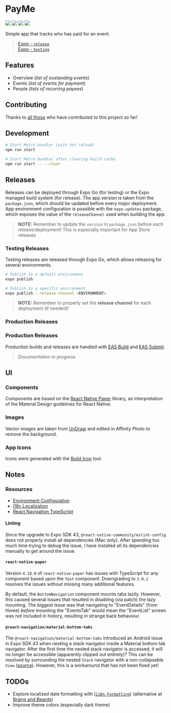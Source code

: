 # PayMe

![](https://github.com/kendallroth/payme/workflows/Code%20Quality/badge.svg)
![](https://img.shields.io/github/v/release/kendallroth/payme?include_prereleases)
![](https://img.shields.io/badge/android--lightgreen?logo=android&logoColor=lightgreen)
![](https://img.shields.io/badge/apple--lightgrey?logo=apple&logoColor=offwite)

Simple app that tracks who has paid for an event.

> [Expo - `release`](https://expo.dev/@kendallroth/payme)<br />
> [Expo - `testing`](https://expo.dev/@kendallroth/payme?release-channel=testing)

## Features

- Overview (_list of oustanding events_)
- Events (_list of events for payment_)
- People (_lists of recurring payees_)

## Contributing

Thanks to [all those](CONTRIBUTORS.md) who have contributed to this project so far!

## Development

```sh
# Start Metro bundler (with hot reload)
npm run start

# Start Metro bundler after clearing build cache
npm run start -- --clear
```

## Releases

Releases can be deployed through Expo Go (for testing) or the Expo managed build system (for release). The app version is taken from the `package.json`, which should be updated before every major deployment. App environment configuration is possible with the `expo-updates` package, which exposes the value of the `releaseChannel` used when building the app.

> **NOTE:** Remember to update the `version` in `package.json` before each release/deployment! This is especially important for App Store releases

### Testing Releases

Testing releases are released through Expo Go, which allows releasing for several environments.

```sh
# Publish to a default environment
expo publish

# Publish to a specific environment
expo publish --release-channel <ENVIRONMENT>
```

> **NOTE:** Remember to properly set the **release channel** for each deployment (if needed)!

### Production Releases


### Production Releases

Production builds and releases are handled with [EAS Build](https://docs.expo.dev/build/introduction/) and [EAS Submit](https://docs.expo.dev/submit/introduction/).

> _Documentation in progress_

## UI

### Components

Components are based on the [React Native Paper](https://callstack.github.io/react-native-paper/) library, an interpretation of the Material Design guidelines for React Native.

### Images

Vector images are taken from [UnDraw](https://undraw.co/illustrations) and edited in Affinity Photo to remove the background.

### App Icons

Icons were generated with the [Build Icon](https://buildicon.netlify.app/?color=white&emoji=palms_up_together) tool.

## Notes

### Resources

- [Environment Configuration](https://docs.expo.dev/distribution/release-channels/#using-release-channels-for-environment-variable-configuration)
- [i18n Localization](https://brainsandbeards.com/blog/i18n-in-react-native-apps)
- [React Navigation TypeScript](https://reactnavigation.org/docs/typescript)

#### Linting

Since the upgrade to Expo SDK 43, `@react-native-community/eslint-config` does not properly install all dependencies (Mac only). After spending too much time trying to debug the issue, I have installed all its dependencies manually to get around the issue.

#### `react-native-paper`

Version `4.10.0` of `react-native-paper` has issues with TypeScript for any component based upon the `Text` component. Downgrading to `3.9.2` resolves the issues without missing many additional features.

By default, the `BottomNavigation` component mounts tabs lazily. However, this caused several issues that resulted in disabling (via patch) the lazy mounting. The biggest issue was that navigating to "EventDetails" (from Home) _before_ mounting the "EventsTab" would mean the "EventList" screen was not included in history, resulting in strange back behaviour.

#### `@react-navigation/material-bottom-tabs`

The `@react-navigation/material-bottom-tabs` introduced an Android issue in Expo SDK 43 when nesting a stack navigator inside a Material bottom tab navigator. After the first time the nested stack navigator is accessed, it will no longer be accessible (apparently clipped out entirely)? This can be resolved by surrounding the nested `Stack` navigator with a non-collapsable `View` ([source](https://github.com/software-mansion/react-native-screens/issues/1197#issuecomment-993682256)). However, this is a workaround that has not been fixed yet!

## TODOs

- Explore localized date formatting with ([`i18n Formatting`](https://www.i18next.com/translation-function/formatting)) (alternative at [Brains and Beards](https://brainsandbeards.com/blog/i18n-in-react-native-apps#formatting))
- Improve theme colors (especially dark theme)
